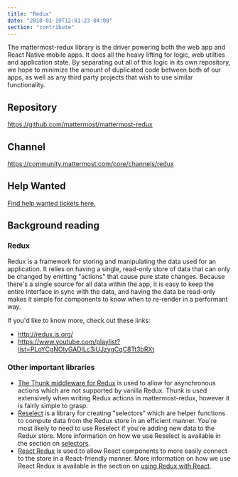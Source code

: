 ```yaml
---
title: "Redux"
date: "2018-01-19T12:01:23-04:00"
section: "contribute"
---
```


The mattermost-redux library is the driver powering both the web app and React Native mobile apps. It does all the heavy lifting for logic, web utilties and application state. By separating out all of this logic in its own repository, we hope to minimize the amount of duplicated code between both of our apps, as well as any third party projects that wish to use similar functionality.

## Repository

https://github.com/mattermost/mattermost-redux

## Channel

https://community.mattermost.com/core/channels/redux

## Help Wanted

[Find help wanted tickets here.](https://mattermost.com/pl/help-wanted-mattermost-redux)

## Background reading

### Redux

Redux is a framework for storing and manipulating the data used for an application. It relies on having a single, read-only store of data that can only be changed by emitting "actions" that cause pure state changes. Because there's a single source for all data within the app, it is easy to keep the entire interface in sync with the data, and having the data be read-only makes it simple for components to know when to re-render in a performant way.

If you'd like to know more, check out these links:

* http://redux.js.org/
* https://www.youtube.com/playlist?list=PLoYCgNOIyGADILc3iUJzygCqC8Tt3bRXt

### Other important libraries

* [The Thunk middleware for Redux](https://github.com/gaearon/redux-thunk) is used to allow for asynchronous actions which are not supported by vanilla Redux. Thunk is used extensively when writing Redux actions in mattermost-redux, however it is fairly simple to grasp.
* [Reselect](https://github.com/reactjs/reselect) is a library for creating "selectors" which are helper functions to compute data from the Redux store in an efficient manner. You're most likely to need to use Reselect if you're adding new data to the Redux store. More information on how we use Reselect is available in the section on [selectors](/contribute/redux/selectors).
* [React Redux](https://github.com/reactjs/react-redux) is used to allow React components to more easily connect to the store in a React-friendly manner. More information on how we use React Redux is available in the section on [using Redux with React](/contribute/redux/react-redux).
